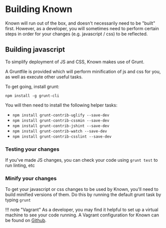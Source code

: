 # Building Known

Known will run out of the box, and doesn't necessarily need to be "built" first. However, as a developer, you will sometimes need to perform certain steps in order for your changes (e.g. javascript / css) to be reflected.

## Building javascript

To simplify deployment of JS and CSS, Known makes use of Grunt. 

A Gruntfile is provided which will perform minification of js and css for you, as well as execute other useful tasks.

To get going, install grunt:

```npm install -g grunt-cli```

You will then need to install the following helper tasks:

* ```npm install grunt-contrib-uglify --save-dev```
* ```npm install grunt-contrib-cssmin --save-dev```
* ```npm install grunt-contrib-jshint --save-dev```
* ```npm install grunt-contrib-watch --save-dev```
* ```npm install grunt-contrib-csslint --save-dev```

### Testing your changes

If you've made JS changes, you can check your code using ```grunt test``` to run linting, etc

### Minify your changes

To get your javascript or css changes to be used by Known, you'll need to build minified versions of them. Do this by running the default grunt task by typing ```grunt```

!!! note "Vagrant"
    As a developer, you may find it helpful to set up a virtual machine to see your code running. A Vagrant configuration for Known can be found on [Github](https://github.com/mapkyca/known-vagrant).

